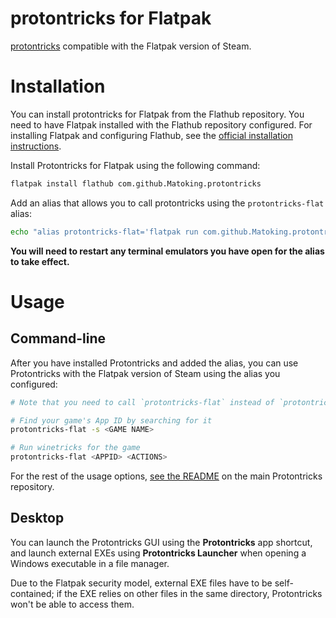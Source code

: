 protontricks for Flatpak
========================

[protontricks](https://github.com/Matoking/protontricks) compatible with the Flatpak version of Steam.

# Installation

You can install protontricks for Flatpak from the Flathub repository. You need to have Flatpak installed with the Flathub repository configured. For installing Flatpak and configuring Flathub, see the [official installation instructions](https://flatpak.org/setup/).

Install Protontricks for Flatpak using the following command:

```sh
flatpak install flathub com.github.Matoking.protontricks
```

Add an alias that allows you to call protontricks using the `protontricks-flat` alias:

```sh
echo "alias protontricks-flat='flatpak run com.github.Matoking.protontricks'" >> ~/.bashrc
```

**You will need to restart any terminal emulators you have open for the alias to take effect.**

# Usage

## Command-line

After you have installed Protontricks and added the alias, you can use Protontricks with the Flatpak version of Steam using the alias you configured:

```sh
# Note that you need to call `protontricks-flat` instead of `protontricks`

# Find your game's App ID by searching for it
protontricks-flat -s <GAME NAME>

# Run winetricks for the game
protontricks-flat <APPID> <ACTIONS>
```

For the rest of the usage options, [see the README](https://github.com/Matoking/protontricks/blob/master/README.md) on the main Protontricks repository.

## Desktop

You can launch the Protontricks GUI using the **Protontricks** app shortcut, and launch external EXEs using **Protontricks Launcher** when opening a Windows executable in a file manager.

Due to the Flatpak security model, external EXE files have to be self-contained; if the EXE relies on other files in the same directory, Protontricks won't be able to access them.
